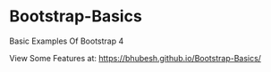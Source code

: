 # Bootstrap-Basics
Basic Examples Of Bootstrap 4

View Some Features at: https://bhubesh.github.io/Bootstrap-Basics/
